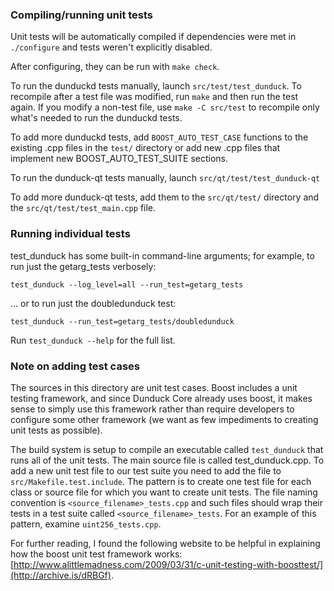 ### Compiling/running unit tests

Unit tests will be automatically compiled if dependencies were met in `./configure`
and tests weren't explicitly disabled.

After configuring, they can be run with `make check`.

To run the dunduckd tests manually, launch `src/test/test_dunduck`. To recompile
after a test file was modified, run `make` and then run the test again. If you
modify a non-test file, use `make -C src/test` to recompile only what's needed
to run the dunduckd tests.

To add more dunduckd tests, add `BOOST_AUTO_TEST_CASE` functions to the existing
.cpp files in the `test/` directory or add new .cpp files that
implement new BOOST_AUTO_TEST_SUITE sections.

To run the dunduck-qt tests manually, launch `src/qt/test/test_dunduck-qt`

To add more dunduck-qt tests, add them to the `src/qt/test/` directory and
the `src/qt/test/test_main.cpp` file.

### Running individual tests

test_dunduck has some built-in command-line arguments; for
example, to run just the getarg_tests verbosely:

    test_dunduck --log_level=all --run_test=getarg_tests

... or to run just the doubledunduck test:

    test_dunduck --run_test=getarg_tests/doubledunduck

Run `test_dunduck --help` for the full list.

### Note on adding test cases

The sources in this directory are unit test cases.  Boost includes a
unit testing framework, and since Dunduck Core already uses boost, it makes
sense to simply use this framework rather than require developers to
configure some other framework (we want as few impediments to creating
unit tests as possible).

The build system is setup to compile an executable called `test_dunduck`
that runs all of the unit tests.  The main source file is called
test_dunduck.cpp. To add a new unit test file to our test suite you need
to add the file to `src/Makefile.test.include`. The pattern is to create
one test file for each class or source file for which you want to create
unit tests.  The file naming convention is `<source_filename>_tests.cpp`
and such files should wrap their tests in a test suite
called `<source_filename>_tests`. For an example of this pattern,
examine `uint256_tests.cpp`.

For further reading, I found the following website to be helpful in
explaining how the boost unit test framework works:
[http://www.alittlemadness.com/2009/03/31/c-unit-testing-with-boosttest/](http://archive.is/dRBGf).
